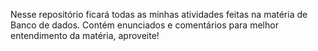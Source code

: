 Nesse repositório ficará todas as minhas atividades feitas na matéria de Banco de dados.
Contém enunciados e comentários para melhor entendimento da matéria, aproveite!

